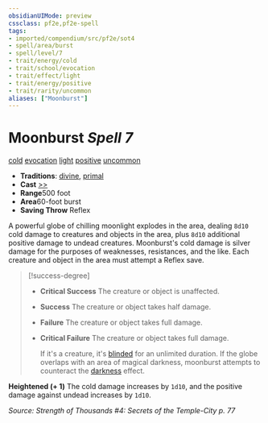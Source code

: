 ```yaml
---
obsidianUIMode: preview
cssclass: pf2e,pf2e-spell
tags:
- imported/compendium/src/pf2e/sot4
- spell/area/burst
- spell/level/7
- trait/energy/cold
- trait/school/evocation
- trait/effect/light
- trait/energy/positive
- trait/rarity/uncommon
aliases: ["Moonburst"]
---
```

# Moonburst *Spell 7*   
[cold](cold.md)  [evocation](evocation.md)  [light](rules/traits/light.md)  [positive](positive.md)  [uncommon](uncommon.md)  

- **Traditions**: [divine](divine.md), [primal](primal.md)
- **Cast** [>>](chapter-9-playing-the-game.md#Actions "Two-Action") 
- **Range**500 foot
- **Area**60-foot burst
- **Saving Throw** Reflex

A powerful globe of chilling moonlight explodes in the area, dealing `8d10` cold damage to creatures and objects in the area, plus `8d10` additional positive damage to undead creatures. Moonburst's cold damage is silver damage for the purposes of weaknesses, resistances, and the like. Each creature and object in the area must attempt a Reflex save.

> [!success-degree] 
> - **Critical Success** The creature or object is unaffected.
> - **Success** The creature or object takes half damage.
> - **Failure** The creature or object takes full damage.
> - **Critical Failure** The creature or object takes full damage.
>
>    If it's a creature, it's [blinded](conditions.md#Blinded) for an unlimited duration. If the globe overlaps with an area of magical darkness, moonburst attempts to counteract the [darkness](rules/traits/darkness.md) effect.

**Heightened (+ 1)** The cold damage increases by `1d10`, and the positive damage against undead increases by `1d10`.

*Source: Strength of Thousands #4: Secrets of the Temple-City p. 77*